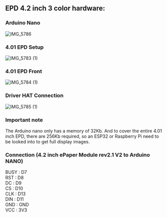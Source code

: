 ## EPD 4.2 inch 3 color hardware:


### Arduino Nano
![IMG_5786](https://github.com/JMozes16/ModCase/assets/85561037/9328c10f-beee-4809-85c9-60a0ee90a224)

### 4.01 EPD Setup
![IMG_5783 (1)](https://github.com/JMozes16/ModCase/assets/85561037/7f49bb91-272c-416b-8f27-6dfcc8b983db)

### 4.01 EPD Front
![IMG_5784 (1)](https://github.com/JMozes16/ModCase/assets/85561037/346aba6c-1c69-43a6-a489-89a7e8614113)

### Driver HAT Connection
![IMG_5785 (1)](https://github.com/JMozes16/ModCase/assets/85561037/4a5dcced-dc98-4ae7-a1e4-a6c63286ed05)


### Important note
The Arduino nano only has a memory of 32Kb. And to cover the entire 4.01 inch EPD, there are 256Kb required, so an ESP32 or Raspberry Pi need to be looked into to get full display images.

### Connection (4.2 inch ePaper Module rev2.1 V2 to Arduino NANO)

BUSY : D7  
RST : D8  
DC : D9  
CS : D10  
CLK : D13  
DIN : D11  
GND : GND  
VCC : 3V3  
